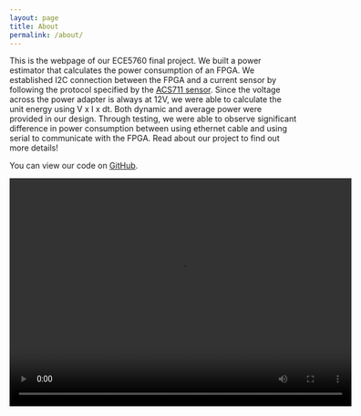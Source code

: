 ```yaml
---
layout: page
title: About
permalink: /about/
---
```


This is the webpage of our ECE5760 final project. We built a power estimator that calculates the power consumption of an FPGA. We established I2C connection between the FPGA and a current sensor by following the protocol specified by the [ACS711 sensor](https://download.mikroe.com/documents/datasheets/ACS711-Datasheet.pdf). Since the voltage across the power adapter is always at 12V, we were able to calculate the unit energy using V x I x dt. Both dynamic and average power were provided in our design. Through testing, we were able to observe significant difference in power consumption between using ethernet cable and using serial to communicate with the FPGA. Read about our project to find out more details! 

You can view our code on [GitHub](https://github.com/404coderCN/ECE5760_power_estimator).

<video width="600" height="400" controls>
  <source src="https://404codercn.github.io/ece5760_final_webpage//assets/img/posts/vid_demo.mp4" type="video/mp4">
  <source src="https://404codercn.github.io/ece5760_final_webpage//assets/img/posts/vid_demo.ogg" type="video/ogg">
Your browser does not support the video tag.
</video>




